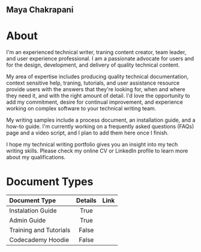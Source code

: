 ## Maya Chakrapani 
# About 

I'm an experienced technical writer, traning content creator, team leader, and user experience professional. I am a passionate advocate for users and for the design, development, and delivery of quality technical content.

My area of expertise includes producing quality technical documentation, context sensitive help, traning, tutorials, and user assistance resource provide users with the answers that they're looking for, when and where they need it, and with the right amount of detail. I'd love the opportunity to add my commitment, desire for continual improvement, and experience working on complex software to your technical writing team.

My writing samples include a process document, an installation guide, and a how-to guide. I'm currently working on a frequently asked questions (FAQs) page and a video script, and I plan to add them here once I finish.

I hope my technical writing portfolio gives you an insight into my tech writing skills. Please check my online CV or LinkedIn profile to learn more about my qualifications.

# Document Types

| Document Type       | Details   | Link |
| :---------------- | :------: | -
| Instalation Guide   |   True   | 
|Admin Guide       |   True   | 
| Training and Tutorials    |  False   | 
| Codecademy Hoodie   |  False   | 
